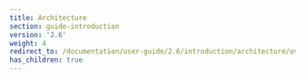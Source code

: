 ```yaml
---
title: Architecture
section: guide-introduction
version: '2.6'
weight: 4
redirect_to: /documentation/user-guide/2.6/introduction/architecture/overview
has_children: true
---
```

